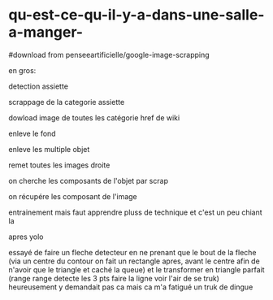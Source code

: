 # qu-est-ce-qu-il-y-a-dans-une-salle-a-manger-

#download from penseeartificielle/google-image-scrapping



en gros:

detection assiette

scrappage de la categorie assiette

dowload image de toutes les catégorie href de wiki
        
enleve le fond

enleve les multiple objet

remet toutes les images droite

on cherche les composants de l'objet par scrap

on récupére les composant de l'image

entrainement mais faut apprendre pluss de technique et c'est un peu chiant la


     
     
     
apres yolo
     

  
essayé de faire un fleche detecteur en ne prenant que le bout de la fleche (via un centre du contour on fait un rectangle apres, avant le centre afin de n'avoir que le triangle et caché la queue) et le transformer en triangle parfait (range range detecte les 3 pts faire la ligne voir l'air de se truk) heureusement y demandait pas ca mais ca m'a fatigué un truk de dingue

        
        
        
